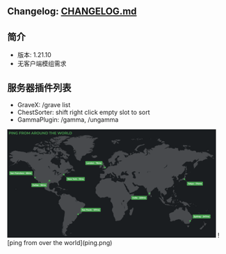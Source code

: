## Changelog: [CHANGELOG.md](CHANGELOG.md)

## 简介
- 版本: 1.21.10
- 无客户端模组需求

## 服务器插件列表
- GraveX: /grave list
- ChestSorter: shift right click empty slot to sort
- GammaPlugin: /gamma, /ungamma


<img src="ping.png" width="480">
![ping from over the world](ping.png)
